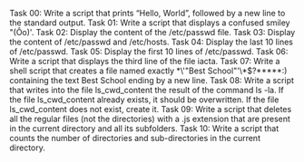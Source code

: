 Task 00: Write a script that prints “Hello, World”, followed by a new line to the standard output.
Task 01: Write a script that displays a confused smiley "(Ôo)'.
Task 02: Display the content of the /etc/passwd file.
Task 03: Display the content of /etc/passwd and /etc/hosts.
Task 04: Display the last 10 lines of /etc/passwd.
Task 05: Display the first 10 lines of /etc/passwd.
Task 06: Write a script that displays the third line of the file iacta.
Task 07: Write a shell script that creates a file named exactly \*\\'"Best School"\'\\*$\?\*\*\*\*\*:) containing the text Best School ending by a new line.
Task 08: Write a script that writes into the file ls_cwd_content the result of the command ls -la. If the file ls_cwd_content already exists, it should be overwritten. If the file ls_cwd_content does not exist, create it.
Task 09: Write a script that deletes all the regular files (not the directories) with a .js extension that are present in the current directory and all its subfolders.
Task 10: Write a script that counts the number of directories and sub-directories in the current directory.
